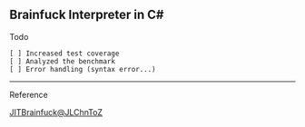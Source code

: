 ## Brainfuck Interpreter in C#
	
Todo

	[ ] Increased test coverage
  	[ ] Analyzed the benchmark
 	[ ] Error handling (syntax error...)
	
--- 


Reference

[JITBrainfuck@JLChnToZ](https://github.com/JLChnToZ/JITBrainfuck)
